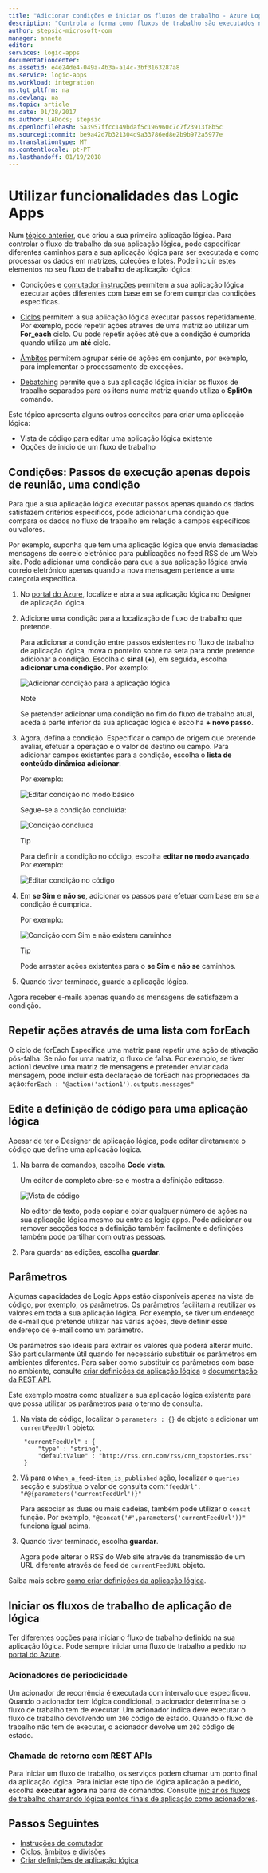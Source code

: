 ```yaml
---
title: "Adicionar condições e iniciar os fluxos de trabalho - Azure Logic Apps | Microsoft Docs"
description: "Controla a forma como fluxos de trabalho são executados no Azure Logic Apps adicionando lógica condicional, acionadores, ações e parâmetros."
author: stepsic-microsoft-com
manager: anneta
editor: 
services: logic-apps
documentationcenter: 
ms.assetid: e4e24de4-049a-4b3a-a14c-3bf3163287a8
ms.service: logic-apps
ms.workload: integration
ms.tgt_pltfrm: na
ms.devlang: na
ms.topic: article
ms.date: 01/28/2017
ms.author: LADocs; stepsic
ms.openlocfilehash: 5a3957ffcc149bdaf5c196960c7c7f23913f8b5c
ms.sourcegitcommit: be9a42d7b321304d9a33786ed8e2b9b972a5977e
ms.translationtype: MT
ms.contentlocale: pt-PT
ms.lasthandoff: 01/19/2018
---
```

# <a name="use-logic-apps-features"></a>Utilizar funcionalidades das Logic Apps

Num [tópico anterior](../logic-apps/quickstart-create-first-logic-app-workflow.md), que criou a sua primeira aplicação lógica. Para controlar o fluxo de trabalho da sua aplicação lógica, pode especificar diferentes caminhos para a sua aplicação lógica para ser executada e como processar os dados em matrizes, coleções e lotes. Pode incluir estes elementos no seu fluxo de trabalho de aplicação lógica:

* Condições e [comutador instruções](../logic-apps/logic-apps-switch-case.md) permitem a sua aplicação lógica executar ações diferentes com base em se forem cumpridas condições específicas.

* [Ciclos](../logic-apps/logic-apps-loops-and-scopes.md) permitem a sua aplicação lógica executar passos repetidamente. Por exemplo, pode repetir ações através de uma matriz ao utilizar um **For_each** ciclo. Ou pode repetir ações até que a condição é cumprida quando utiliza um **até** ciclo.

* [Âmbitos](../logic-apps/logic-apps-loops-and-scopes.md) permitem agrupar série de ações em conjunto, por exemplo, para implementar o processamento de exceções.

* [Debatching](../logic-apps/logic-apps-loops-and-scopes.md) permite que a sua aplicação lógica iniciar os fluxos de trabalho separados para os itens numa matriz quando utiliza o **SplitOn** comando.

Este tópico apresenta alguns outros conceitos para criar uma aplicação lógica:

* Vista de código para editar uma aplicação lógica existente
* Opções de início de um fluxo de trabalho

## <a name="conditions-run-steps-only-after-meeting-a-condition"></a>Condições: Passos de execução apenas depois de reunião, uma condição

Para que a sua aplicação lógica executar passos apenas quando os dados satisfazem critérios específicos, pode adicionar uma condição que compara os dados no fluxo de trabalho em relação a campos específicos ou valores.

Por exemplo, suponha que tem uma aplicação lógica que envia demasiadas mensagens de correio eletrónico para publicações no feed RSS de um Web site. Pode adicionar uma condição para que a sua aplicação lógica envia correio eletrónico apenas quando a nova mensagem pertence a uma categoria específica.

1. No [portal do Azure](https://portal.azure.com), localize e abra a sua aplicação lógica no Designer de aplicação lógica.

2. Adicione uma condição para a localização de fluxo de trabalho que pretende. 

   Para adicionar a condição entre passos existentes no fluxo de trabalho de aplicação lógica, mova o ponteiro sobre na seta para onde pretende adicionar a condição. 
   Escolha o **sinal** (**+**), em seguida, escolha **adicionar uma condição**. Por exemplo:

   ![Adicionar condição para a aplicação lógica](./media/logic-apps-use-logic-app-features/add-condition.png)

   > [!NOTE]
   > Se pretender adicionar uma condição no fim do fluxo de trabalho atual, aceda à parte inferior da sua aplicação lógica e escolha **+ novo passo**.

3. Agora, defina a condição. Especificar o campo de origem que pretende avaliar, efetuar a operação e o valor de destino ou campo. Para adicionar campos existentes para a condição, escolha o **lista de conteúdo dinâmica adicionar**.

   Por exemplo:

   ![Editar condição no modo básico](./media/logic-apps-use-logic-app-features/edit-condition-basic-mode.png)

   Segue-se a condição concluída:

   ![Condição concluída](./media/logic-apps-use-logic-app-features/edit-condition-basic-mode-2.png)

   > [!TIP]
   > Para definir a condição no código, escolha **editar no modo avançado**. Por exemplo:
   > 
   > ![Editar condição no código](./media/logic-apps-use-logic-app-features/edit-condition-advanced-mode.png)

4. Em **se Sim** e **não se**, adicionar os passos para efetuar com base em se a condição é cumprida.

   Por exemplo:

   ![Condição com Sim e não existem caminhos](./media/logic-apps-use-logic-app-features/condition-yes-no-path.png)

   > [!TIP]
   > Pode arrastar ações existentes para o **se Sim** e **não se** caminhos.

5. Quando tiver terminado, guarde a aplicação lógica.

Agora receber e-mails apenas quando as mensagens de satisfazem a condição.

## <a name="repeat-actions-over-a-list-with-foreach"></a>Repetir ações através de uma lista com forEach

O ciclo de forEach Especifica uma matriz para repetir uma ação de ativação pós-falha. Se não for uma matriz, o fluxo de falha. Por exemplo, se tiver action1 devolve uma matriz de mensagens e pretender enviar cada mensagem, pode incluir esta declaração de forEach nas propriedades da ação:`forEach : "@action('action1').outputs.messages"`

## <a name="edit-the-code-definition-for-a-logic-app"></a>Edite a definição de código para uma aplicação lógica

Apesar de ter o Designer de aplicação lógica, pode editar diretamente o código que define uma aplicação lógica.

1. Na barra de comandos, escolha **Code vista**.

    Um editor de completo abre-se e mostra a definição editasse.

    ![Vista de código](media/logic-apps-use-logic-app-features/codeview.png)

    No editor de texto, pode copiar e colar qualquer número de ações na sua aplicação lógica mesmo ou entre as logic apps. 
    Pode adicionar ou remover secções todos a definição também facilmente e definições também pode partilhar com outras pessoas.

2. Para guardar as edições, escolha **guardar**.

## <a name="parameters"></a>Parâmetros

Algumas capacidades de Logic Apps estão disponíveis apenas na vista de código, por exemplo, os parâmetros. Os parâmetros facilitam a reutilizar os valores em toda a sua aplicação lógica. Por exemplo, se tiver um endereço de e-mail que pretende utilizar nas várias ações, deve definir esse endereço de e-mail como um parâmetro.

Os parâmetros são ideais para extrair os valores que poderá alterar muito. São particularmente útil quando for necessário substituir os parâmetros em ambientes diferentes. Para saber como substituir os parâmetros com base no ambiente, consulte [criar definições da aplicação lógica](../logic-apps/logic-apps-author-definitions.md) e [documentação da REST API](https://docs.microsoft.com/rest/api/logic).

Este exemplo mostra como atualizar a sua aplicação lógica existente para que possa utilizar os parâmetros para o termo de consulta.

1. Na vista de código, localizar o `parameters : {}` de objeto e adicionar um `currentFeedUrl` objeto:

        "currentFeedUrl" : {
            "type" : "string",
            "defaultValue" : "http://rss.cnn.com/rss/cnn_topstories.rss"
        }

2. Vá para o `When_a_feed-item_is_published` ação, localizar o `queries` secção e substitua o valor de consulta com:`"feedUrl": "#@{parameters('currentFeedUrl')}"` 

    Para associar as duas ou mais cadeias, também pode utilizar o `concat` função. 
    Por exemplo, `"@concat('#',parameters('currentFeedUrl'))"` funciona igual acima.

3.  Quando tiver terminado, escolha **guardar**. 

    Agora pode alterar o RSS do Web site através da transmissão de um URL diferente através de feed de `currentFeedURL` objeto.

Saiba mais sobre [como criar definições da aplicação lógica](../logic-apps/logic-apps-author-definitions.md).

## <a name="start-logic-app-workflows"></a>Iniciar os fluxos de trabalho de aplicação de lógica

Ter diferentes opções para iniciar o fluxo de trabalho definido na sua aplicação lógica. Pode sempre iniciar uma fluxo de trabalho a pedido no [portal do Azure].

### <a name="recurrence-triggers"></a>Acionadores de periodicidade

Um acionador de recorrência é executada com intervalo que especificou. Quando o acionador tem lógica condicional, o acionador determina se o fluxo de trabalho tem de executar. Um acionador indica deve executar o fluxo de trabalho devolvendo um `200` código de estado. Quando o fluxo de trabalho não tem de executar, o acionador devolve um `202` código de estado.

### <a name="callback-using-rest-apis"></a>Chamada de retorno com REST APIs

Para iniciar um fluxo de trabalho, os serviços podem chamar um ponto final da aplicação lógica. Para iniciar este tipo de lógica aplicação a pedido, escolha **executar agora** na barra de comandos. Consulte [iniciar os fluxos de trabalho chamando lógica pontos finais de aplicação como acionadores](../logic-apps/logic-apps-http-endpoint.md). 

<!-- Shared links -->
[portal do Azure]: https://portal.azure.com

## <a name="next-steps"></a>Passos Seguintes

* [Instruções de comutador](../logic-apps/logic-apps-switch-case.md) 
* [Ciclos, âmbitos e divisões](../logic-apps/logic-apps-loops-and-scopes.md)
* [Criar definições de aplicação lógica](../logic-apps/logic-apps-author-definitions.md)